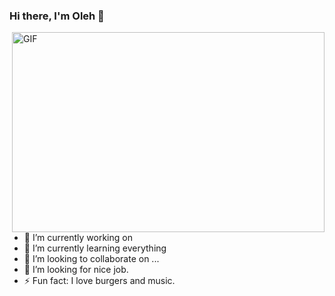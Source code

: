 ### Hi there, I'm Oleh 👋
<img align='right' alt='GIF' src='https://dribbble.com/shots/11419536/attachments/3034920?mode=media' width='500' height='320' />

- 🔭 I’m currently working on 
- 🌱 I’m currently learning everything
- 👯 I’m looking to collaborate on ...
- 🤔 I’m looking for nice job. 
- ⚡ Fun fact: I love burgers and music.



